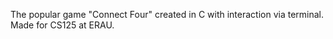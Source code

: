 The popular game "Connect Four" created in C with interaction via terminal. Made for CS125 at ERAU.
